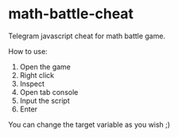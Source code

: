 # math-battle-cheat
Telegram javascript cheat for math battle game.

How to use: 
1) Open the game
2) Right click
3) Inspect
4) Open tab console
5) Input the script
6) Enter

You can change the target variable as you wish ;)
